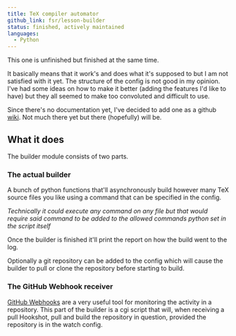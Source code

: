 ```yaml
---
title: TeX compiler automator
github_link: fsr/lesson-builder
status: finished, actively maintained
languages:
  - Python
---
```


This one is unfinished but finished at the same time.

It basically means that it work's and does what it's supposed to but I am not satisfied with it yet. The structure of the config is not good in my opinion.
I've had some ideas on how to make it better (adding the features I'd like to have) but they all seemed to make too convoluted and difficult to use.

Since there's no documentation yet, I've decided to add one as a github [wiki](https://github.com/fsr/lesson-builder/wiki). Not much there yet but there (hopefully) will be.

## What it does

The builder module consists of two parts.

### The actual builder

A bunch of python functions that'll asynchronously build however many TeX source files you like using a command that can be specified in the config.

*Technically it could execute any command on any file but that would require said command to be added to the allowed commands python set in the script itself*

Once the builder is finished it'll print the report on how the build went to the log.

Optionally a git repository can be added to the config which will cause the builder to pull or clone the repository before starting to build.

### The GitHub Webhook receiver

[GitHub Webhooks](https://developer.github.com/webhooks/) are a very useful tool for monitoring the activity in a repository. This part of the builder is a cgi script that will, when receiving a pull Hookshot, pull and build the repository in question, provided the repository is in the watch config.
